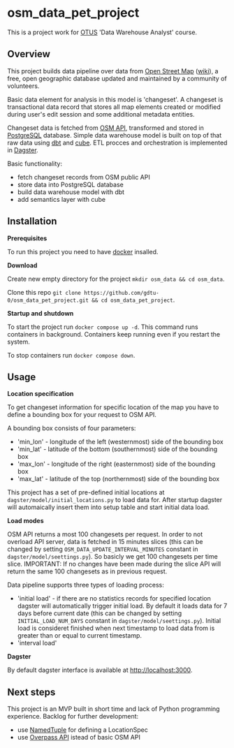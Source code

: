# osm_data_pet_project

This is a project work for [OTUS](https://otus.ru/) 'Data Warehouse Analyst' course.

## Overview

This project builds data pipeline over data from [Open Street Map](https://www.openstreetmap.org/) ([wiki](https://en.wikipedia.org/wiki/OpenStreetMap)), 
a free, open geographic database updated and maintained by a community of volunteers.

Basic data element for analysis in this model is 'changeset'. A changeset is transactional data record that stores all map elements 
created or modified during user's edit session and some additional metadata entities.

Changeset data is fetched from [OSM API](https://wiki.openstreetmap.org/wiki/API_v0.6), transformed and stored in [PostgreSQL](https://www.postgresql.org/) database. 
Simple data warehouse model is built on top of that raw data using [dbt](https://www.getdbt.com/) and [cube](https://cube.dev/). 
ETL procces and orchestration is implemented in [Dagster](https://dagster.io/).

Basic functionality:
- fetch changeset records from OSM public API
- store data into PostgreSQL database
- build data warehouse model with dbt
- add semantics layer with cube

## Installation

**Prerequisites**

To run this project you need to have [docker](https://www.docker.com/) insalled.

**Download**

Create new empty directory for the project `mkdir osm_data && cd osm_data`.

Clone this repo `git clone https://github.com/gdtu-0/osm_data_pet_project.git && cd osm_data_pet_project`.

**Startup and shutdown**

To start the project run `docker compose up -d`. 
This command runs containers in background. Containers keep running even if you restart the system.

To stop containers run `docker compose down`.

## Usage

**Location specification**

To get changeset information for specific location of the map you have to define a bounding box for your request to OSM API.

A bounding box consists of four parameters:
- 'min_lon' - longitude of the left (westernmost) side of the bounding box
- 'min_lat' - latitude of the bottom (southernmost) side of the bounding box
- 'max_lon' - longitude of the right (easternmost) side of the bounding box
- 'max_lat' - latitude of the top (northernmost) side of the bounding box

This project has a set of pre-defined initial locations at `dagster/model/initial_locations.py` to load data for. 
After startup dagster will automaically insert them into setup table and start initial data load.

**Load modes**

OSM API returns a most 100 changesets per request. In order to not overload API server, data is fetched in 15 
minutes slices (this can be changed by setting `OSM_DATA_UPDATE_INTERVAL_MINUTES` constant in `dagster/model/seettings.py`). 
So basicly we get 100 changesets per time slice. IMPORTANT: If no changes have been made during the slice API will 
return the same 100 changesets as in previous request.

Data pipeline supports three types of loading process:
- 'initial load' - if there are no statistics records for specified location dagster will automatically trigger 
initial load. By default it loads data for 7 days before current date (this can be changed by setting `INITIAL_LOAD_NUM_DAYS` 
constant in `dagster/model/seettings.py`). Initial load is consideret finished when next timestamp to load data from is
greater than or equal to current timestamp.
- 'interval load'

**Dagster**

By default dagster interface is available at [http://localhost:3000](http://localhost:3000).



## Next steps

This project is an MVP built in short time and lack of Python programming experience.
Backlog for further development:
- use [NamedTuple](https://docs.python.org/3/library/collections.html#collections.namedtuple) for defining a LocationSpec
- use [Overpass API](https://wiki.openstreetmap.org/wiki/Overpass_API) istead of basic OSM API